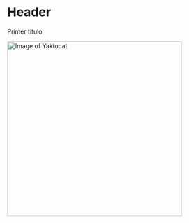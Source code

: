 # Header
Primer titulo

<img alt="Image of Yaktocat" src=https://octodex.github.com/images/yaktocat.png width=400>
